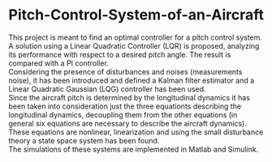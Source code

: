 # Pitch-Control-System-of-an-Aircraft

This project is meant to find an optimal controller for a pitch control system.
A solution using a Linear Quadratic Controller (LQR) is proposed, analyzing its
performance with respect to a desired pitch angle. The result is compared with a
PI controller. \
Considering the presence of disturbances and noises (measurements noise), it has 
been introduced and defined a Kalman filter estimator and a Linear Quadratic 
Gaussian (LQG) controller has been used. \
Since the aircraft pitch is determined by the longitudinal dynamics it has been 
taken into consideration just the three equationts describing the longitudinal 
dynamics, decoupling them from the other equations (in general six equations are 
necessary to describe the aircraft dynamics). These equations are nonlinear, 
linearization and using the small disturbance theory a state space system has been 
found. \
The simulations of these systems are implemented in Matlab and Simulink.


